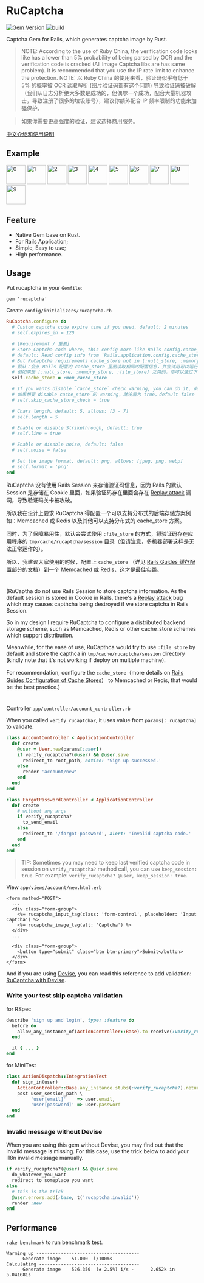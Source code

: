 # RuCaptcha

[![Gem Version](https://badge.fury.io/rb/rucaptcha.svg)](https://badge.fury.io/rb/rucaptcha)
[![build](https://github.com/huacnlee/rucaptcha/workflows/build/badge.svg)](https://github.com/huacnlee/rucaptcha/actions?query=workflow%3Abuild)

Captcha Gem for Rails, which generates captcha image by Rust.

> NOTE: According to the use of Ruby China, the verification code looks like has a lower than 5% probability of being parsed by OCR and the verification code is cracked (All Image Captcha libs are has same problem). It is recommended that you use the IP rate limit to enhance the protection.
> NOTE: 以 Ruby China 的使用来看，验证码似乎有低于 5% 的概率被 OCR 读取解析 (图片验证码都有这个问题) 导致验证码被破解（我们从日志分析绝大多数是成功的，但偶尔一个成功，配合大量机器攻击，导致注册了很多的垃圾账号），建议你额外配合 IP 频率限制的功能来加强保护。

> 如果你需要更高强度的验证，建议选择商用服务。

[中文介绍和使用说明](https://ruby-china.org/topics/27832)

## Example

<img src="https://user-images.githubusercontent.com/5518/196329734-fee49f62-050b-44c8-a5a8-7ffdd3c5a3f6.png" height="50" alt="0"> <img src="https://user-images.githubusercontent.com/5518/196329738-64b264a1-e3fb-4804-ac46-0df18fb31d1e.png" height="50" alt="1"> <img src="https://user-images.githubusercontent.com/5518/196329740-e10ded26-ba46-4e9b-93b8-ce30c198f880.png" height="50" alt="2"> <img src="https://user-images.githubusercontent.com/5518/196329743-c7b055b8-b309-4554-8c95-66c5caf4437d.png" height="50" alt="3"> <img src="https://user-images.githubusercontent.com/5518/196329745-eb68f0c3-ccac-4fa3-aa7a-cc4c2caeb41e.png" height="50" alt="4"> <img src="https://user-images.githubusercontent.com/5518/196329746-b15a9f71-262e-4699-87c7-a5561c6caf2c.png" height="50" alt="5"> <img src="https://user-images.githubusercontent.com/5518/196329747-d111a5d3-89a1-487b-989e-5be8059488c2.png" height="50" alt="6"> <img src="https://user-images.githubusercontent.com/5518/196329749-2cb44aa3-8b59-427c-91f3-59566d6de8a5.png" height="50" alt="7"> <img src="https://user-images.githubusercontent.com/5518/196329754-ae64374b-f2e5-44b8-a7f4-3aee1405c193.png" height="50" alt="8"> <img src="https://user-images.githubusercontent.com/5518/196329755-26b88705-bf34-4d32-a4dc-076530582a90.png" height="50" alt="9">

## Feature

- Native Gem base on Rust.
- For Rails Application;
- Simple, Easy to use;
- High performance.

## Usage

Put rucaptcha in your `Gemfile`:

```
gem 'rucaptcha'
```

Create `config/initializers/rucaptcha.rb`

```rb
RuCaptcha.configure do
  # Custom captcha code expire time if you need, default: 2 minutes
  # self.expires_in = 120

  # [Requirement / 重要]
  # Store Captcha code where, this config more like Rails config.cache_store
  # default: Read config info from `Rails.application.config.cache_store`
  # But RuCaptcha requirements cache_store not in [:null_store, :memory_store, :file_store]
  # 默认：会从 Rails 配置的 cache_store 里面读取相同的配置信息，并尝试用可以运行的方式，用于存储验证码字符
  # 但如果是 [:null_store, :memory_store, :file_store] 之类的，你可以通过下面的配置项单独给 RuCaptcha 配置 cache_store
  self.cache_store = :mem_cache_store

  # If you wants disable `cache_store` check warning, you can do it, default: false
  # 如果想要 disable cache_store 的 warning，就设置为 true，default false
  # self.skip_cache_store_check = true

  # Chars length, default: 5, allows: [3 - 7]
  # self.length = 5

  # Enable or disable Strikethrough, default: true
  # self.line = true

  # Enable or disable noise, default: false
  # self.noise = false

  # Set the image format, default: png, allows: [jpeg, png, webp]
  # self.format = 'png'
end
```

RuCaptcha 没有使用 Rails Session 来存储验证码信息，因为 Rails 的默认 Session 是存储在 Cookie 里面，如果验证码存在里面会存在 [Replay attack](https://en.wikipedia.org/wiki/Replay_attack) 漏洞，导致验证码关卡被攻破。

所以我在设计上要求 RuCaptcha 得配置一个可以支持分布式的后端存储方案例如：Memcached 或 Redis 以及其他可以支持分布式的 cache_store 方案。

同时，为了保障易用性，默认会尝试使用 `:file_store` 的方式，将验证码存在应用程序的 `tmp/cache/rucaptcha/session` 目录（但请注意，多机器部署这样是无法正常运作的）。

所以，我建议大家使用的时候，配置上 `cache_store` （详见 [Rails Guides 缓存配置部分](https://ruby-china.github.io/rails-guides/caching_with_rails.html#%E9%85%8D%E7%BD%AE)的文档）到一个 Memcached 或 Redis，这才是最佳实践。

#

(RuCaptha do not use Rails Session to store captcha information. As the default session is stored in Cookie in Rails, there's a [Replay attack](https://en.wikipedia.org/wiki/Replay_attack) bug which may causes capthcha being destroyed if we store captcha in Rails Session.

So in my design I require RuCaptcha to configure a distributed backend storage scheme, such as Memcached, Redis or other cache_store schemes which support distribution.

Meanwhile, for the ease of use, RuCapthca would try to use `:file_store` by default and store the capthca in `tmp/cache/rucaptcha/session` directory (kindly note that it's not working if deploy on multiple machine).

For recommendation, configure the `cache_store`（more details on [Rails Guides Configuration of Cache Stores](http://guides.rubyonrails.org/caching_with_rails.html#configuration)） to Memcached or Redis, that would be the best practice.)

#

Controller `app/controller/account_controller.rb`

When you called `verify_rucaptcha?`, it uses value from `params[:_rucaptcha]` to validate.

```rb
class AccountController < ApplicationController
  def create
    @user = User.new(params[:user])
    if verify_rucaptcha?(@user) && @user.save
      redirect_to root_path, notice: 'Sign up successed.'
    else
      render 'account/new'
    end
  end
end

class ForgotPasswordController < ApplicationController
  def create
    # without any args
    if verify_rucaptcha?
      to_send_email
    else
      redirect_to '/forgot-password', alert: 'Invalid captcha code.'
    end
  end
end
```

> TIP: Sometimes you may need to keep last verified captcha code in session on `verify_rucaptcha?` method call, you can use `keep_session: true`. For example: `verify_rucaptcha? @user, keep_session: true`.

View `app/views/account/new.html.erb`

```erb
<form method="POST">
  ...
  <div class="form-group">
    <%= rucaptcha_input_tag(class: 'form-control', placeholder: 'Input Captcha') %>
    <%= rucaptcha_image_tag(alt: 'Captcha') %>
  </div>
  ...

  <div class="form-group">
    <button type="submit" class="btn btn-primary">Submit</button>
  </div>
</form>
```

And if you are using [Devise](https://github.com/plataformatec/devise), you can read this reference to add validation: [RuCaptcha with Devise](https://github.com/huacnlee/rucaptcha/wiki/Working-with-Devise).

### Write your test skip captcha validation

for RSpec

```rb
describe 'sign up and login', type: :feature do
  before do
    allow_any_instance_of(ActionController::Base).to receive(:verify_rucaptcha?).and_return(true)
  end

  it { ... }
end
```

for MiniTest

```rb
class ActionDispatch::IntegrationTest
  def sign_in(user)
    ActionController::Base.any_instance.stubs(:verify_rucaptcha?).returns(true)
    post user_session_path \
         'user[email]'    => user.email,
         'user[password]' => user.password
  end
end
```

### Invalid message without Devise

When you are using this gem without Devise, you may find out that the invalid message is missing.
For this case, use the trick below to add your i18n invalid message manually.

```rb
if verify_rucaptcha?(@user) && @user.save
  do_whatever_you_want
  redirect_to someplace_you_want
else
  # this is the trick
  @user.errors.add(:base, t('rucaptcha.invalid'))
  render :new
end
```

## Performance

`rake benchmark` to run benchmark test.

```
Warming up --------------------------------------
      Generate image    51.000  i/100ms
Calculating -------------------------------------
      Generate image    526.350  (± 2.5%) i/s -      2.652k in   5.041681s
```
